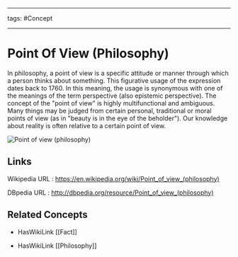 




---

tags: #Concept

---
# Point Of View (Philosophy)


In philosophy, a point of view is a specific attitude or manner through which a person thinks about something. This figurative usage of the expression dates back to 1760. In this meaning, the usage is synonymous with one of the meanings of the term perspective (also epistemic perspective). The concept of the "point of view" is highly multifunctional and ambiguous. Many things may be judged from certain personal, traditional or moral points of view (as in "beauty is in the eye of the beholder"). Our knowledge about reality is often relative to a certain point of view.

![Point of view (philosophy)](http://commons.wikimedia.org/wiki/Special:FilePath/Point_of_view_bias.jpg?width=300)


## Links


Wikipedia URL : https://en.wikipedia.org/wiki/Point_of_view_(philosophy)

DBpedia URL : http://dbpedia.org/resource/Point_of_view_(philosophy)


## Related Concepts


- HasWikiLink [[Fact]]

- HasWikiLink [[Philosophy]]